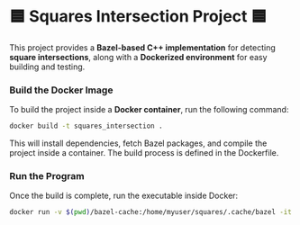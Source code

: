 # 🟦 Squares Intersection Project 🟦

This project provides a **Bazel-based C++ implementation** for detecting **square intersections**, along with a **Dockerized environment** for easy building and testing.

### **Build the Docker Image**
To build the project inside a **Docker container**, run the following command:
```sh
docker build -t squares_intersection .
```

This will install dependencies, fetch Bazel packages, and compile the project inside a container.
The build process is defined in the Dockerfile.

### **Run the Program**

Once the build is complete, run the executable inside Docker:
```sh
docker run -v $(pwd)/bazel-cache:/home/myuser/squares/.cache/bazel -it --entrypoint /bin/bash squares_intersection
```
